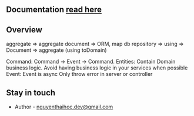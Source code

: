 
## Documentation [read here](https://sotatek.notion.site/nest-cqrs-boilerplate-d3837f47619c44bbb4e680824aa9f665)
## Overview


aggregate => aggregate
document => ORM, map db
repository => using => Document => aggregate (using toDomain)


Command:
  Command → Event → Command.
Entities:
  Contain Domain business logic. Avoid having business logic in your services when possible
Event:
  Event is async
Only throw error in server or controller


## Stay in touch

- Author - nguyenthaihoc.dev@gmail.com


